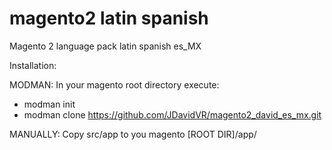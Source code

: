 # magento2 latin spanish
Magento 2 language pack latin spanish es_MX


Installation:

MODMAN:
In your magento root directory execute:
* modman init
* modman clone https://github.com/JDavidVR/magento2_david_es_mx.git


MANUALLY:
Copy src/app to you magento [ROOT DIR]/app/
